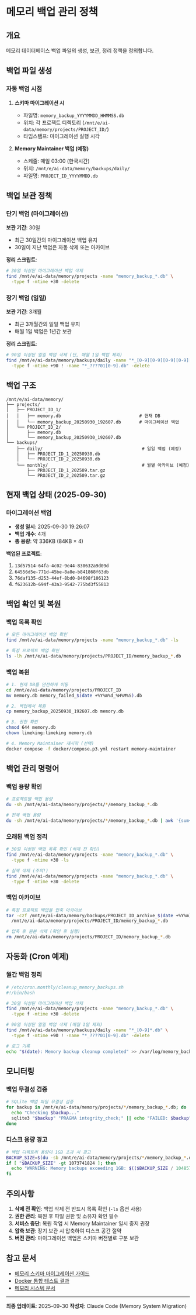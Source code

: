 # 메모리 백업 관리 정책

## 개요

메모리 데이터베이스 백업 파일의 생성, 보관, 정리 정책을 정의합니다.

## 백업 파일 생성

### 자동 백업 시점

1. **스키마 마이그레이션 시**
   - 파일명: `memory_backup_YYYYMMDD_HHMMSS.db`
   - 위치: 각 프로젝트 디렉토리 (`/mnt/e/ai-data/memory/projects/PROJECT_ID/`)
   - 타임스탬프: 마이그레이션 실행 시각

2. **Memory Maintainer 백업 (예정)**
   - 스케줄: 매일 03:00 (한국시간)
   - 위치: `/mnt/e/ai-data/memory/backups/daily/`
   - 파일명: `PROJECT_ID_YYYYMMDD.db`

## 백업 보관 정책

### 단기 백업 (마이그레이션)

**보관 기간**: 30일
- 최근 30일간의 마이그레이션 백업 유지
- 30일이 지난 백업은 자동 삭제 또는 아카이브

**정리 스크립트**:
```bash
# 30일 이상된 마이그레이션 백업 삭제
find /mnt/e/ai-data/memory/projects -name "memory_backup_*.db" \
  -type f -mtime +30 -delete
```

### 장기 백업 (일일)

**보관 기간**: 3개월
- 최근 3개월간의 일일 백업 유지
- 매월 1일 백업은 1년간 보관

**정리 스크립트**:
```bash
# 90일 이상된 일일 백업 삭제 (단, 매월 1일 백업 제외)
find /mnt/e/ai-data/memory/backups/daily -name "*_[0-9][0-9][0-9][0-9][0-9][0-9][0-9][0-9].db" \
  -type f -mtime +90 ! -name "*_????01[0-9].db" -delete
```

## 백업 구조

```
/mnt/e/ai-data/memory/
├── projects/
│   ├── PROJECT_ID_1/
│   │   ├── memory.db                              # 현재 DB
│   │   └── memory_backup_20250930_192607.db       # 마이그레이션 백업
│   └── PROJECT_ID_2/
│       ├── memory.db
│       └── memory_backup_20250930_192607.db
└── backups/
    ├── daily/                                      # 일일 백업 (예정)
    │   ├── PROJECT_ID_1_20250930.db
    │   └── PROJECT_ID_2_20250930.db
    └── monthly/                                    # 월별 아카이브 (예정)
        ├── PROJECT_ID_1_202509.tar.gz
        └── PROJECT_ID_2_202509.tar.gz
```

## 현재 백업 상태 (2025-09-30)

### 마이그레이션 백업

- **생성 일시**: 2025-09-30 19:26:07
- **백업 개수**: 4개
- **총 용량**: 약 336KB (84KB × 4)

**백업된 프로젝트**:
1. `13d57514-64fa-4c02-9e44-830632a9d09d`
2. `64556d5e-771d-45be-8a8e-b841868f63db`
3. `76daf135-d253-44ef-8bd0-84698f106123`
4. `f623612b-694f-43a3-9542-775bd3f55813`

## 백업 확인 및 복원

### 백업 목록 확인

```bash
# 모든 마이그레이션 백업 확인
find /mnt/e/ai-data/memory/projects -name "memory_backup_*.db" -ls

# 특정 프로젝트 백업 확인
ls -lh /mnt/e/ai-data/memory/projects/PROJECT_ID/memory_backup_*.db
```

### 백업 복원

```bash
# 1. 현재 DB를 안전하게 이동
cd /mnt/e/ai-data/memory/projects/PROJECT_ID
mv memory.db memory_failed_$(date +%Y%m%d_%H%M%S).db

# 2. 백업에서 복원
cp memory_backup_20250930_192607.db memory.db

# 3. 권한 확인
chmod 644 memory.db
chown limeking:limeking memory.db

# 4. Memory Maintainer 재시작 (선택)
docker compose -f docker/compose.p3.yml restart memory-maintainer
```

## 백업 관리 명령어

### 백업 용량 확인

```bash
# 프로젝트별 백업 용량
du -sh /mnt/e/ai-data/memory/projects/*/memory_backup_*.db

# 전체 백업 용량
du -sh /mnt/e/ai-data/memory/projects/*/memory_backup_*.db | awk '{sum+=$1} END {print sum}'
```

### 오래된 백업 정리

```bash
# 30일 이상된 백업 목록 확인 (삭제 전 확인)
find /mnt/e/ai-data/memory/projects -name "memory_backup_*.db" \
  -type f -mtime +30 -ls

# 실제 삭제 (주의!)
find /mnt/e/ai-data/memory/projects -name "memory_backup_*.db" \
  -type f -mtime +30 -delete
```

### 백업 아카이브

```bash
# 특정 프로젝트 백업을 압축 아카이브
tar -czf /mnt/e/ai-data/memory/backups/PROJECT_ID_archive_$(date +%Y%m).tar.gz \
  /mnt/e/ai-data/memory/projects/PROJECT_ID/memory_backup_*.db

# 압축 후 원본 삭제 (확인 후 실행)
rm /mnt/e/ai-data/memory/projects/PROJECT_ID/memory_backup_*.db
```

## 자동화 (Cron 예제)

### 월간 백업 정리

```bash
# /etc/cron.monthly/cleanup_memory_backups.sh
#!/bin/bash

# 30일 이상된 마이그레이션 백업 삭제
find /mnt/e/ai-data/memory/projects -name "memory_backup_*.db" \
  -type f -mtime +30 -delete

# 90일 이상된 일일 백업 삭제 (매월 1일 제외)
find /mnt/e/ai-data/memory/backups/daily -name "*_[0-9]*.db" \
  -type f -mtime +90 ! -name "*_????01[0-9].db" -delete

# 로그 기록
echo "$(date): Memory backup cleanup completed" >> /var/log/memory_backup_cleanup.log
```

## 모니터링

### 백업 무결성 검증

```bash
# SQLite 백업 파일 무결성 검증
for backup in /mnt/e/ai-data/memory/projects/*/memory_backup_*.db; do
  echo "Checking $backup..."
  sqlite3 "$backup" "PRAGMA integrity_check;" || echo "FAILED: $backup"
done
```

### 디스크 용량 경고

```bash
# 백업 디렉토리 용량이 1GB 초과 시 경고
BACKUP_SIZE=$(du -sb /mnt/e/ai-data/memory/projects/*/memory_backup_*.db 2>/dev/null | awk '{sum+=$1} END {print sum}')
if [ "$BACKUP_SIZE" -gt 1073741824 ]; then
  echo "WARNING: Memory backups exceeding 1GB: $(($BACKUP_SIZE / 1048576))MB"
fi
```

## 주의사항

1. **삭제 전 확인**: 백업 삭제 전 반드시 목록 확인 (`-ls` 옵션 사용)
2. **권한 관리**: 복원 후 파일 권한 및 소유자 확인 필수
3. **서비스 중단**: 복원 작업 시 Memory Maintainer 일시 중지 권장
4. **압축 보관**: 장기 보관 시 압축하여 디스크 공간 절약
5. **버전 관리**: 마이그레이션 백업은 스키마 버전별로 구분 보관

## 참고 문서

- [메모리 스키마 마이그레이션 가이드](../README_MEMORY_MIGRATION.md)
- [Docker 통합 테스트 결과](./DOCKER_INTEGRATION_TEST_RESULTS.md)
- [메모리 시스템 문서](./MEMORY_SYSTEM.md)

---

**최종 업데이트**: 2025-09-30
**작성자**: Claude Code (Memory System Migration)